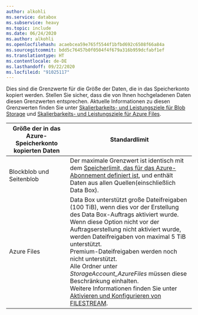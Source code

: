 ```yaml
---
author: alkohli
ms.service: databox
ms.subservice: heavy
ms.topic: include
ms.date: 06/24/2020
ms.author: alkohli
ms.openlocfilehash: acaebcea59e765f5544f1bfbd692c6508f66a84a
ms.sourcegitcommit: bdd5c76457b0f0504f4f679a316b959dcfabf1ef
ms.translationtype: HT
ms.contentlocale: de-DE
ms.lasthandoff: 09/22/2020
ms.locfileid: "91025117"
---
```

Dies sind die Grenzwerte für die Größe der Daten, die in das Speicherkonto kopiert werden. Stellen Sie sicher, dass die von Ihnen hochgeladenen Daten diesen Grenzwerten entsprechen. Aktuelle Informationen zu diesen Grenzwerten finden Sie unter [Skalierbarkeits- und Leistungsziele für Blob Storage](../articles/storage/blobs/scalability-targets.md) und [Skalierbarkeits- und Leistungsziele für Azure Files](../articles/storage/files/storage-files-scale-targets.md).

| Größe der in das Azure-Speicherkonto kopierten Daten                      | Standardlimit          |
|---------------------------------------------------------------------|------------------------|
| Blockblob und Seitenblob                                            | Der maximale Grenzwert ist identisch mit dem [Speicherlimit, das für das Azure-Abonnement definiert ist](https://docs.microsoft.com/azure/azure-resource-manager/management/azure-subscription-service-limits#storage-limits), und enthält Daten aus allen Quellen(einschließlich Data Box). |
| Azure Files                                                          | Data Box unterstützt große Dateifreigaben (100 TiB), wenn dies vor der Erstellung des Data Box-Auftrags aktiviert wurde. <br> Wenn diese Option nicht vor der Auftragserstellung nicht aktiviert wurde, werden Dateifreigaben von maximal 5 TiB unterstützt. <br> Premium-Dateifreigaben werden noch nicht unterstützt.<br> Alle Ordner unter *StorageAccount_AzureFiles* müssen diese Beschränkung einhalten. <br> Weitere Informationen finden Sie unter [Aktivieren und Konfigurieren von FILESTREAM](../articles/storage/files/storage-files-how-to-create-large-file-share.md).      |
